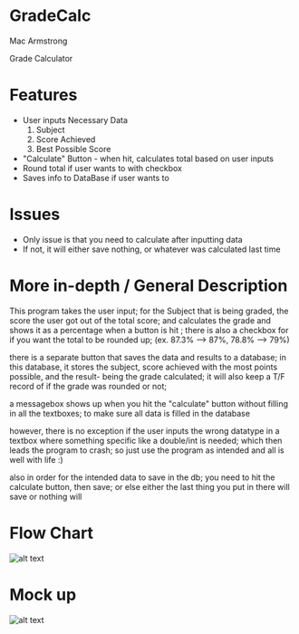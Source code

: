 # GradeCalc
Mac Armstrong

Grade Calculator

# Features

- User inputs Necessary Data 
  1. Subject
   2. Score Achieved
    3. Best Possible Score
- "Calculate" Button - when hit, calculates total based on user inputs
- Round total if user wants to with checkbox 
- Saves info to DataBase if user wants to

# Issues

- Only issue is that you need to calculate after inputting data
- If not, it will either save nothing, or whatever was calculated last time 

# More in-depth / General Description

This program takes the user input;
for the Subject that is being graded, 
the score the user got out of the total score;
and calculates the grade and shows it as a percentage when a button is hit ;
there is also a checkbox for if you want the total to be rounded up;
(ex. 87.3% --> 87%, 78.8% --> 79%)

there is a separate button that saves the data and results to a database;
in this  database, it stores the subject,
score achieved with the most points possible,
and the result- being the grade calculated;
it will also keep a T/F record of if the grade was rounded or not;

a messagebox shows up when you hit the "calculate" button without filling in all the textboxes;
to make sure all data is filled in the database 

however, there is no exception if the user inputs the wrong datatype in a textbox where something specific like a double/int is needed;
which then leads the program to crash;
so just use the program as intended and all is well with life :)

also in order for the intended data to save in the db;
you need to hit the calculate button, then save;
or else either the last thing you put in there will save or nothing will

# Flow Chart
![alt text](https://i.imgur.com/CwVZnZP.jpg)

# Mock up
![alt text](https://i.imgur.com/wVjwxf9.jpg)

